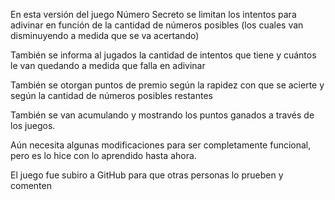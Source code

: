 En esta versión del juego Número Secreto se limitan los intentos para adivinar en función de la cantidad de números posibles (los cuales van disminuyendo a medida que se va acertando)

También se informa al jugados la cantidad de intentos que tiene y cuántos le van quedando a medida que falla en adivinar

También se otorgan puntos de premio según la rapidez con que se acierte y según la cantidad de números posibles restantes

También se van acumulando y mostrando los puntos ganados a través de los juegos.

Aún necesita algunas modificaciones para ser completamente funcional, pero es lo hice con lo aprendido hasta ahora.

El juego fue subiro a GitHub para que otras personas lo prueben y comenten
